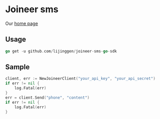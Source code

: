 # Joineer sms
Our [home page](http://120.24.169.86:5173/home) 

## Usage
```go
go get -u github.com/lijinggen/joineer-sms-go-sdk
```

## Sample

```go
client, err := NewJoineerClient("your_api_key", "your_api_secret")
if err != nil {
    log.Fatal(err)
}
err = client.Send("phone", "content")
if err != nil {
    log.Fatal(err)
}
```